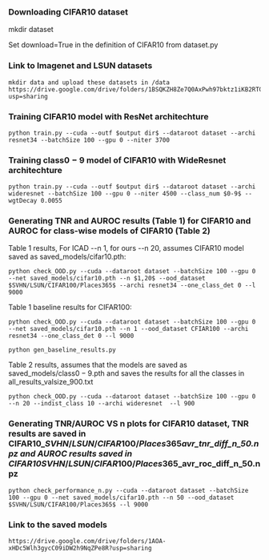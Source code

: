 ### Downloading CIFAR10 dataset 
   mkdir dataset
   
   Set download=True in the definition of CIFAR10 from dataset.py

### Link to Imagenet and LSUN datasets
    mkdir data and upload these datasets in /data
    https://drive.google.com/drive/folders/1BSQKZH8Ze7Q0AxPwh97bktz1iKB2RTGh?usp=sharing

### Training CIFAR10 model with ResNet architechture
    python train.py --cuda --outf $output dir$ --dataroot dataset --archi resnet34 --batchSize 100 --gpu 0 --niter 3700

### Training class$0-9$ model of CIFAR10 with WideResnet architechture
    python train.py --cuda --outf $output dir$ --dataroot dataset --archi wideresnet --batchSize 100 --gpu 0 --niter 4500 --class_num $0-9$ --wgtDecay 0.0055

### Generating TNR and AUROC results (Table 1) for CIFAR10 and AUROC for class-wise models of CIFAR10 (Table 2)
Table 1 results, For ICAD --n 1, for ours --n 20, assumes CIFAR10 model saved as saved_models/cifar10.pth:

    python check_OOD.py --cuda --dataroot dataset --batchSize 100 --gpu 0 --net saved_models/cifar10.pth --n $1,20$ --ood_dataset $SVHN/LSUN/CIFAR100/Places365$ --archi resnet34 --one_class_det 0 --l 9000

Table 1 baseline results for CIFAR100: 

    python check_OOD.py --cuda --dataroot dataset --batchSize 100 --gpu 0 --net saved_models/cifar10.pth --n 1 --ood_dataset CFIAR100 --archi resnet34 --one_class_det 0 --l 9000

    python gen_baseline_results.py

Table 2 results, assumes that the models are saved as saved_models/class$0-9$.pth and saves the results for all the classes in all_results_valsize_900.txt

    python check_OOD.py --cuda --dataroot dataset --batchSize 100 --gpu 0  --n 20 --indist_class 10 --archi wideresnet  --l 900

### Generating TNR/AUROC VS n plots for CIFAR10 dataset, TNR results are saved in CIFAR10_$SVHN/LSUN/CIFAR100/Places365$_avr_tnr_diff_n_50.npz and AUROC results saved in CIFAR10_$SVHN/LSUN/CIFAR100/Places365$_avr_roc_diff_n_50.npz
    python check_performance_n.py --cuda --dataroot dataset --batchSize 100 --gpu 0 --net saved_models/cifar10.pth --n 50 --ood_dataset $SVHN/LSUN/CIFAR100/Places365$ --l 9000

### Link to the saved models
    https://drive.google.com/drive/folders/1AOA-xHDc5Wlh3gycC09iDW2h9NqZPe8R?usp=sharing


